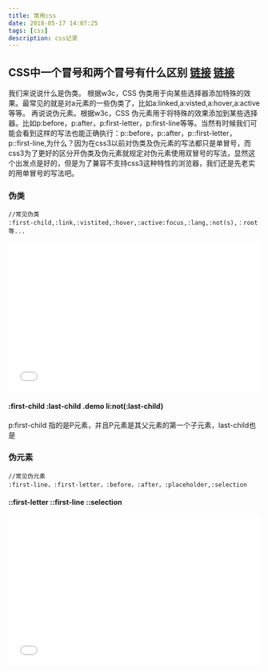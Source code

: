 ```yaml
---
title: 常用css
date: 2018-05-17 14:07:25
tags: [css]
description: css记录
---
```


## CSS中一个冒号和两个冒号有什么区别  [链接](https://shimo.im/doc/y18XXPd7hicGHr2H/) [链接](http://www.alloyteam.com/2016/05/summary-of-pseudo-classes-and-pseudo-elements/)

我们来说说什么是伪类。
根据w3c，CSS 伪类用于向某些选择器添加特殊的效果。最常见的就是对a元素的一些伪类了，比如a:linked,a:visted,a:hover,a:active等等。
再说说伪元素。根据w3c，CSS 伪元素用于将特殊的效果添加到某些选择器。比如p:before，p:after，p:first-letter，p:first-line等等。当然有时候我们可能会看到这样的写法也能正确执行：p::before，p::after，p::first-letter，p::first-line,为什么？因为在css3以前对伪类及伪元素的写法都只是单冒号，而css3为了更好的区分开伪类及伪元素就规定对伪元素使用双冒号的写法，显然这个出发点是好的，但是为了兼容不支持css3这种特性的浏览器，我们还是先老实的用单冒号的写法吧。

### 伪类
```
//常见伪类
:first-child,:link,:vistited,:hover,:active:focus,:lang,:not(s),：root等...
```
<iframe width="100%" height="300" src="//jsrun.net/kDZKp/embedded/all/light/" allowfullscreen="allowfullscreen" frameborder="0"></iframe>

#### :first-child :last-child .demo li:not(:last-child)
p:first-child 指的是P元素，并且P元素是其父元素的第一个子元素，last-child也是

### 伪元素
```
//常见伪元素
:first-line，:first-letter，:before，:after，:placeholder,:selection
```

#### ::first-letter ::first-line ::selection
<iframe width="100%" height="300" src="//jsrun.net/ZDZKp/embedded/all/light/" allowfullscreen="allowfullscreen" frameborder="0"></iframe>

